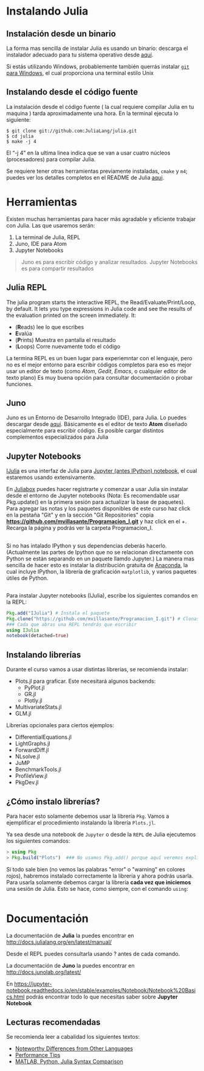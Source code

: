 # Instalando Julia

## Instalación desde un binario

La forma mas sencilla de instalar Julia es usando un binario: descarga el instalador adecuado para tu sistema operativo desde [aquí](http://julialang.org/downloads/).

Si estás utilizando Windows, probablemente también querrás instalar [`git` para Windows](https://msysgit.github.io/), el cual proporciona una terminal estilo Unix

## Instalando desde el código fuente

La instalación desde el código fuente ( la cual requiere compilar Julia en tu maquina ) tarda aproximadamente una hora.
En la terminal ejecuta lo siguiente:

```
$ git clone git://github.com:JuliaLang/julia.git
$ cd julia
$ make -j 4
```
El “-j 4” en la ultima linea indica que se van a usar cuatro núcleos (procesadores) para compilar Julia.

Se requiere tener otras herramientas previamente instaladas, `cmake` y `m4`; puedes ver los detalles completos en el  README de Julia [aqui](https://github.com/JuliaLang/julia).

# Herramientas 
Existen muchas herramientas para hacer más agradable y eficiente trabajar con Julia. Las que usaremos serán:
1. La terminal de Julia, REPL
1. Juno, IDE para Atom
2. Jupyter Notebooks

> Juno es para escribir código y analizar resultados. Jupyter Notebooks es para compartir resultados

## Julia REPL
The julia program starts the interactive REPL, the Read/Evaluate/Print/Loop, by default. It lets you type expressions in Julia code and see the results of the evaluation printed on the screen immediately. It:

* (**R**eads) lee lo que escribes
* **E**valúa 
* (**P**rints) Muestra en pantalla el resultado
* (**L**oops) Corre nuevamente todo el código

La termina REPL es un buen lugar para experiemntar con el lenguaje, pero no es el mejor entorno para escribir códigos completos para eso es mejor usar un editor de texto (como *Atom*, *Gedit*, *Emacs*, o cualquier editor de texto plano)
Es muy buena opción para consultar documentación o probar funciones.

## Juno

Juno es un Entorno de Desarrollo Integrado (IDE), para Julia. Lo puedes descargar desde  [aquí](http://junolab.org).
Básicamente es el editor de texto **Atom** diseñado especialmente para escribir código. Es posible cargar distintos complementos especializados para Julia

## Jupyter Notebooks

[IJulia](https://github.com/JuliaLang/IJulia.jl) es una interfaz de Julia para [Jupyter (antes IPython) notebook](http://ipython.org/), el cual estaremos usando extensivamente.

En [Juliabox](https://juliabox.com) puedes hacer registrarte y comenzar a usar Julia sin instalar desde el entorno de Jupyter notebooks (Nota: Es recomendable usar Pkg.update() en la primera sesión para actualizar la base de paquetes). Para agregar las notas y los paquetes disponibles de este curso haz click en la pestaña "Git" y en la sección "Git Repositories" copia __https://github.com/mvillasante/Programacion_I.git__ y haz click en el +. Recarga la página y podrás ver la carpeta Programacion_I.

##
Si no has intalado IPython y sus dependencias deberás hacerlo. (Actualmente las partes de Ipython que no se relacionan directamente con Python se están separando en un paquete llamdo Jupyter.) La manera mas sencilla de hacer esto es instalar la distribución gratuita de [Anaconda](https://www.anaconda.com/download/), la cual incluye IPython, la librería de graficación `matplotlib`, y varios paquetes útiles de Python.
##

Para instalar Jupyter notebooks (IJulia), escribe los siguientes comandos en la REPL:

```julia
Pkg.add("IJulia") # Instala el paquete
Pkg.clone("https://github.com/mvillasante/Programacion_I.git") # Clonas el repositorio para este curso
### Cada que abras una REPL tendrás que escribir
using IJulia
notebook(detached=true)
```
## Instalando librerías

Durante el curso vamos a usar distintas librerías, se recomienda instalar:

* Plots.jl para graficar. Este necesitará algunos backends:
  - PyPlot.jl
  - GR.jl
  - Plotly.jl
* MultivariateStats.jl
* GLM.jl

Librerías opcionales para ciertos ejemplos:

* DifferentialEquations.jl
* LightGraphs.jl
* ForwardDiff.jl
* NLsolve.jl
* JuMP
* BenchmarkTools.jl
* ProfileView.jl
* PkgDev.jl

## ¿Cómo instalo librerías?

Para hacer esto solamente debemos usar la librería `Pkg`. Vamos a ejemplificar el procedimiento instalando la librería `Plots.jl`.

Ya sea desde una notebook de `Jupyter` o desde la `REPL` de Julia ejecutemos los siguientes comandos:
```julia
> using Pkg
> Pkg.build("Plots")  ### No usamos Pkg.add() porque aquí veremos explícitamente si sale un error
```
Si todo sale bien (no vemos las palabras "error" o "warning" en colores rojos), habremos instalado correctamente la librería y ahora podrás usarla. Para usarla solamente debemos cargar la librería **cada vez que iniciemos** una sesión de Julia. Esto se hace, como siempre, con el comando `using`:

```julia

```
 # Documentación 
 
 La documentación de **Julia** la puedes encontrar en http://docs.julialang.org/en/latest/manual/

Desde el REPL puedes consultarla usando ? antes de cada comando.

La documentación de **Juno** la puedes encontrar en  http://docs.junolab.org/latest/

En https://jupyter-notebook.readthedocs.io/en/stable/examples/Notebook/Notebook%20Basics.html podrás encontrar todo lo que necesitas saber sobre **Jupyter Notebook**

## Lecturas recomendadas

Se recomienda leer a cabalidad los siguientes textos:

- [Noteworthy Differences from Other Languages](http://docs.julialang.org/en/release-0.5/manual/noteworthy-differences/)
- [Performance Tips](http://docs.julialang.org/en/release-0.5/manual/performance-tips/)
- [MATLAB, Python, Julia Syntax Comparison](http://cheatsheets.quantecon.org/)
